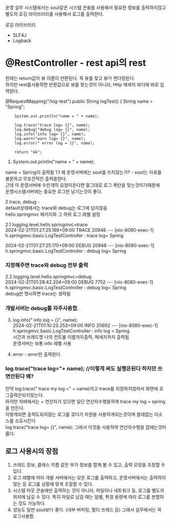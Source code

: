 운영 실무 시스템에서는 sout같은 시스템 콘솔을 사용해서 필요한 정보를 출력하지않고 별도의 로깅 라이브러리를 사용해서 로그를 출력한다.

로깅 라이브러리
  - SLF4J
  - Logback


# @RestController - rest api의  rest  
  원래는 return값이 뷰 이름이 반환된다. 즉 뷰를 찾고 뷰가 렌더링된다.  
  하지만 rest를사용하면 반환값으로 뷰를 찾는것이 아니라, Http 메세지 바디에 바로 입력된다.  

  @RequestMapping("/log-test")
    public String logTest() {
        String name = "Spring";

        System.out.println("name = " + name);

        log.trace("trace log= {}", name);
        log.debug("debug log= {}", name);
        log.info("info log= {}", name);
        log.warn("warn log= {}", name);
        log.error(" error log = {}", name);

        return "ok";


1. System.out.println("name = " + name);  

name = Spring이 출력됨
  1.1 왜 운영서버에는 sout를 쓰지않는가? - sout는 이유를 불문하고 무조건적인 출력을한다.  
      근데 이 운영서버에 수만개의 요청이온다면 말그대로 로그 폭탄을 맞는것이기때문에  
      운영시스템서버에는 중요한 로그만 남기는것이 좋다.

2.trace, debug -  
default상태에서는 trace와 debug는 로그에 남지않음  
hello.springmvc 패키지와 그 하위 로그 레벨 설정  

  2.1 logging.level.hello.springmvc=trace  
  2024-02-21T01:27:25.169+09:00 TRACE 20948 --- [nio-8080-exec-1] h.springmvc.basic.LogTestController      : trace log= Spring  
    
  2024-02-21T01:27:25.170+09:00 DEBUG 20948 --- [nio-8080-exec-1] h.springmvc.basic.LogTestController      : debug log= Spring  
### 지정해주면 trace와 debug 전부 출력  
      
  2.2 logging.level.hello.springmvc=debug  
    2024-02-21T01:28:42.204+09:00 DEBUG 7752 --- [nio-8080-exec-1] h.springmvc.basic.LogTestController      : debug log= Spring  
      debug만 명시하면 trace는 생략됨  
### 개발서버는 debug를 자주사용함.  
        

3. log.info(" info log = {}", name);  
2024-02-21T01:10:23.253+09:00  INFO 20692 --- [nio-8080-exec-1] h.springmvc.basic.LogTestController      :  info log = Spring  
시간과 쓰레드명 나의 컨트롤 이름까지출력, 메세지까지 출력됨  
운영서버는 보통 info 레벨 사용  

4. error - error만 출력된다.  


### log.trace("trace log="+ name); //이렇게 써도 실행은된다 하지만 쓰면안된다 왜?  
  만약 log.trace(" trace my log =" + name)이고 trace를 지정하지않아서 화면에 로그출력은되지않는다.  
  하지만 자바에서는 + 연산자가 있으면 일단 연산자수행을하여 trace my log = spring을 만든다.  
  이렇게되면 출력도되지않는 로그를 갖다가 자원을 사용하게되는것이며 쓸데없는 리소스를 소모시킨다  
    log.trace("trace log= {}", name); 그래서 이것을 사용하여 연산자수행을 없애는것이 옳다.  

## 로그 사용시의 장점
  1. 쓰레드 정보, 클래스 이름 같은 부가 정보를 함께 볼 수 있고, 출력 모양을 조정할 수 있다.
  2. 로그 레벨에 따라 개발 서버에서는 모든 로그를 출력하고, 운영서버에서는 출력하지 않는 등 로그를 상황에 맞게 조절할 수 있다.
  3. 시스템 아웃 콘솔에만 출력하는 것이 아니라, 파일이나 네트워크 등, 로그를 별도의 위치에 남길 수 있다. 특히 파일로 남길 때는 일별, 특정 용량에 따라 로그를 분할하는 것도 가능하다.
  4. 성능도 일반 sout보다 좋다. (내부 버퍼링, 멀티 쓰레드 등) 그래서 실무에서는 꼭 로그사용함.
  

